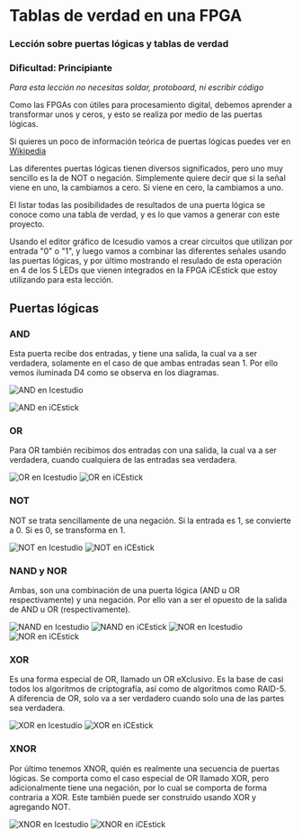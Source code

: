 # Tablas de verdad en una FPGA
### Lección sobre puertas lógicas y tablas de verdad
### Dificultad: Principiante
*Para esta lección no necesitas soldar, protoboard, ni escribir código*

Como las FPGAs con útiles para procesamiento digital, debemos aprender a transformar unos y ceros, y esto se realiza por medio de las puertas lógicas.

Si quieres un poco de información teórica de puertas lógicas puedes ver en [Wikipedia](https://es.wikipedia.org/wiki/Puerta_l%C3%B3gica)

Las diferentes puertas lógicas tienen diversos significados, pero uno muy sencillo es la de NOT o negación. Simplemente quiere decir que si la señal viene en uno, la cambiamos a cero. Si viene en cero, la cambiamos a uno.

El listar todas las posibilidades de resultados de una puerta lógica se conoce como una tabla de verdad, y es lo que vamos a generar con este proyecto.

Usando el editor gráfico de Icesudio vamos a crear circuitos que utilizan por entrada "0" o "1", y luego vamos a combinar las diferentes señales usando las puertas lógicas, y por último mostrando el resulado de esta operación en 4 de los 5 LEDs que vienen integrados en la FPGA iCEstick que estoy utilizando para esta lección.

## Puertas lógicas
### AND
Esta puerta recibe dos entradas, y tiene una salida, la cual va a ser verdadera, solamente en el caso de que ambas entradas sean 1. Por ello vemos iluminada D4 como se observa en los diagramas.

![AND en Icestudio](https://github.com/fede2cr/fpga_playground/blob/master/tablas%20de%20verdad/doc/im%C3%A1genes/AND.png "AND en Icestudio")

![AND en iCEstick](https://github.com/fede2cr/fpga_playground/blob/master/tablas%20de%20verdad/doc/im%C3%A1genes/fpga-AND.JPG "AND en iCEstick")

### OR
Para OR también recibimos dos entradas con una salida, la cual va a ser verdadera, cuando cualquiera de las entradas sea verdadera.

![OR en Icestudio](https://github.com/fede2cr/fpga_playground/blob/master/tablas%20de%20verdad/doc/im%C3%A1genes/OR.png "OR en Icestudio")
![OR en iCEstick](https://github.com/fede2cr/fpga_playground/blob/master/tablas%20de%20verdad/doc/im%C3%A1genes/fpga-OR.JPG "OR en iCEstick")

### NOT
NOT se trata sencillamente de una negación. Si la entrada es 1, se convierte a 0. Si es 0, se transforma en 1.

![NOT en Icestudio](https://github.com/fede2cr/fpga_playground/blob/master/tablas%20de%20verdad/doc/im%C3%A1genes/NOT.png "NOT en Icestudio")
![NOT en iCEstick](https://github.com/fede2cr/fpga_playground/blob/master/tablas%20de%20verdad/doc/im%C3%A1genes/fpga-NOT.JPG "NOT en iCEstick")

### NAND y NOR
Ambas, son una combinación de una puerta lógica (AND u OR respectivamente) y una negación. Por ello van a ser el opuesto de la salida de AND u OR (respectivamente).

![NAND en Icestudio](https://github.com/fede2cr/fpga_playground/blob/master/tablas%20de%20verdad/doc/im%C3%A1genes/NAND.png "NAND en Icestudio")
![NAND en iCEstick](https://github.com/fede2cr/fpga_playground/blob/master/tablas%20de%20verdad/doc/im%C3%A1genes/fpga-NAND.JPG "NAND en iCEstick")
![NOR en Icestudio](https://github.com/fede2cr/fpga_playground/blob/master/tablas%20de%20verdad/doc/im%C3%A1genes/NOR.png "NOR en Icestudio")
![NOR en iCEstick](https://github.com/fede2cr/fpga_playground/blob/master/tablas%20de%20verdad/doc/im%C3%A1genes/fpga-NOR.JPG "NOR en iCEstick")

### XOR
Es una forma especial de OR, llamado un OR eXclusivo. Es la base de casi todos los algoritmos de criptografía, así como de algoritmos como RAID-5. A diferencia de OR, solo va a ser verdadero cuando solo una de las partes sea verdadera.

![XOR en Icestudio](https://github.com/fede2cr/fpga_playground/blob/master/tablas%20de%20verdad/doc/im%C3%A1genes/XOR.png "XOR en Icestudio")
![XOR en iCEstick](https://github.com/fede2cr/fpga_playground/blob/master/tablas%20de%20verdad/doc/im%C3%A1genes/fpga-XOR.JPG "XOR en iCEstick")

### XNOR
Por último tenemos XNOR, quién es realmente una secuencia de puertas lógicas. Se comporta como el caso especial de OR llamado XOR, pero adicionalmente tiene una negación, por lo cual se comporta de forma contraria a XOR. Este también puede ser construido usando XOR y agregando NOT.

![XNOR en Icestudio](https://github.com/fede2cr/fpga_playground/blob/master/tablas%20de%20verdad/doc/im%C3%A1genes/XNOR.png "XNOR en Icestudio")
![XNOR en iCEstick](https://github.com/fede2cr/fpga_playground/blob/master/tablas%20de%20verdad/doc/im%C3%A1genes/fpga-XNOR.JPG "XNOR en iCEstick")
